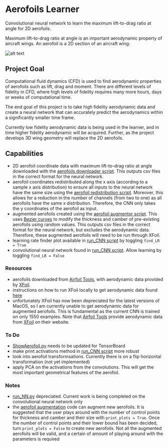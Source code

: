# Aerofoils Learner
Convolutional neural network to learn the maximum lift-to-drag ratio at angle for 2D aerofoils.

Maximum lift-to-drag ratio at angle is an important aerodynamic property of aircraft wings. 
An aerofoil is a 2D section of an aircraft wing:

![alt text](https://www.digopaul.com/wp-content/uploads/related_images/2015/09/10/aerofoil_2.jpg "Sample aerofoil")


## Project Goal
Computational fluid dynamics (CFD) is used to find aerodynamic properties of aerofoils such as lift, drag and moment.
There are different levels of fidelity in CFD, where high levels of fidelity requires many more hours, days or weeks 
of computational time. 

The end goal of this project is to take high fidelity aerodynamic data and create a neural network that can accurately 
predict the aerodynamics within a significantly smaller time frame.

Currently low fidelity aerodynamic data is being used in the learner, and in time higher fidelity aerodynamic will be acquired. 
Further, as the project develops 3D wing geometry will replace the 2D aerofoils.  

## Capabilities
- 2D aerofoil coordinate data with maximum lift-to-drag ratio at angle downloaded with the 
[aerofoils downloader script](download_aerofoils.py). This outputs csv files in the correct format for the neural network.
- aerofoil coordinates redistributed along the x axis (according to a sample x axis distribution) to ensure all inputs 
to the neural network have the same size using the [aerofoil redistribution script](aerofoil_redistribution.py). 
Moreover, this allows for a reduction in the number of channels (from two to one) as all 
aerofoils have the same x distribution. Therefore, the CNN only takes the y coordinates of the aerofoil as input.
- augmented aerofoils created using the [aerofoil augmentor script](aerofoil_augmentor.py). This uses 
[Bezier curves](https://en.wikipedia.org/wiki/B%C3%A9zier_curve#Explicit_definition) to 
modify the thickness and camber of pre-existing aerofoils using random values. 
This outputs csv files in the correct format for the neural network, but excludes the aerodynamic data. Therefore, these
augmented aerofoils will need to be run through XFoil.
- learning rate finder plot available in [run_CNN script](run_CNN.py) by toggling `find_LR = True`
- convolutional neural network found in [run_CNN script](run_CNN.py). Allow learning by toggling `find_LR = False`

### Resources
- aerofoils downloaded from [Airfoil Tools](airfoiltools.com), with aerodynamic data provided by 
[XFoil](https://web.mit.edu/drela/Public/web/xfoil/).
- instructions on how to run XFoil locally to get aerodynamic data found [here](http://airfoiltools.com/airfoil/details?r=polar/index/#xfoil)
- unfortunately XFoil has now been depreciated for the latest versions of MacOS, so I am currently unable to get 
aerodynamic data for augmented aerofoils. This is fundamental as the current CNN is trained on only 1550 examples. 
Note that [Airfoil Tools](airfoiltools.com) provide aerodynamic data from 
[XFoil](https://web.mit.edu/drela/Public/web/xfoil/) on their website.

### To Do
- [ShowAerofoil.py](ShowAerofoil.py) needs to be updated for TensorBoard
- make print activations method in [run_CNN script](run_CNN.py) more robust
- look into aerofoil transformsations. Currently there is on a flip horizontal transformation (not yet implemented)
- apply PCA on the activations from the convolutions. This will get the most important geometrical features of the aerofoil.

### Notes
- [run_NN.py](run_NN.py) depreciated. Current work is being completed on the convolutional neural network only
- the [aerofoil augmentation](aerofoil_augmentor.py) code can augment new aerofoils. It is suggested that the user plays 
around with the number of control points for thickness and camber and their size with `print_plots = True`. Once the 
number of control points and their lower bound has been decided, turn `print_plots = False` to create new 
aerofoils. Not all the augmented aerofoils will be valid, and a certain of amount of playing around with the parameters 
is required
